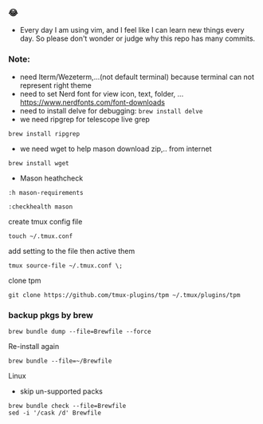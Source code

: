 ### 😂
- Every day I am using vim, and I feel like I can learn new things every day.
So please don't wonder or judge why this repo has many commits.

### Note:
- need Iterm/Wezeterm,...(not default terminal) because terminal can not represent right theme
- need to set Nerd font for view icon, text, folder, ...
https://www.nerdfonts.com/font-downloads
- need to install delve for debugging: `brew install delve`
- we need ripgrep for telescope live grep
```shell
brew install ripgrep
```
- we need wget to help mason download zip,.. from internet

```shell
brew install wget
```

- Mason heathcheck
```shell
:h mason-requirements
```

```shell
:checkhealth mason
```

create tmux config file 

```shell
touch ~/.tmux.conf
```

add setting to the file then active them

```shell
tmux source-file ~/.tmux.conf \;
```

clone tpm

```shell
git clone https://github.com/tmux-plugins/tpm ~/.tmux/plugins/tpm
```

### backup pkgs by brew

```shell
brew bundle dump --file=Brewfile --force
```

Re-install again 

```shell
brew bundle --file=~/Brewfile
```

Linux 
- skip un-supported packs
```shell
brew bundle check --file=Brewfile
sed -i '/cask /d' Brewfile 
```
